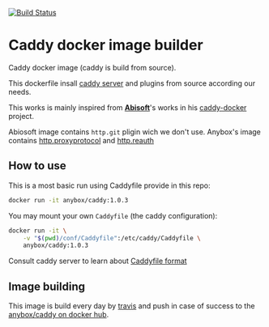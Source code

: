 [![Build Status](https://travis-ci.org/anybox/caddy-docker.svg?branch=master)](
https://travis-ci.org/anybox/caddy-docker)

# Caddy docker image builder

Caddy docker image (caddy is build from source).

This dockerfile insall [caddy server](https://github.com/caddyserver/caddy)
and plugins from source according our needs.

This works is mainly inspired from **[Abisoft](
https://github.com/abiosoft)**'s works in his [caddy-docker](
https://github.com/abiosoft/caddy-docker) project.

Abiosoft image contains ``http.git`` pligin wich we don't
use. Anybox's image contains [http.proxyprotocol](
https://github.com/petrus-v/caddy-proxyprotocol) and [http.reauth](
https://github.com/freman/caddy-reauth)

## How to use


This is a most basic run using Caddyfile provide in this repo:

```bash
docker run -it anybox/caddy:1.0.3
```

You may mount your own ``Caddyfile`` (the caddy configuration):

```bash
docker run -it \
    -v "$(pwd)/conf/Caddyfile":/etc/caddy/Caddyfile \
    anybox/caddy:1.0.3
```

Consult caddy server to learn about [Caddyfile format](
https://caddyserver.com/docs)

## Image building

This image is build every day by [travis](
https://travis-ci.org/anybox/caddy-docker) and push in case of success
to the [anybox/caddy on docker hub](
https://hub.docker.com/r/anybox/caddy/).
